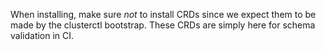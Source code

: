 When installing, make sure _not_ to install CRDs since we expect them to be made by the clusterctl bootstrap. These CRDs are simply here for schema validation in CI.
